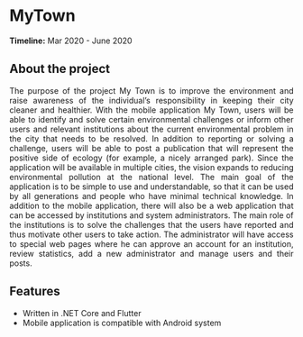 # MyTown
<b>Timeline:</b> Mar 2020 - June 2020<br>

## About the project
<div align="justify">The purpose of the project My Town is to improve the environment and raise awareness of the individual’s responsibility in keeping their city cleaner and healthier. With the mobile application My Town, users will be able to identify and solve certain environmental challenges or inform other users and relevant institutions about the current environmental problem in the city that needs to be resolved. In addition to reporting or solving a challenge, users will be able to post a publication that will represent the positive side of ecology (for example, a nicely arranged park). Since the application will be available in multiple cities, the vision expands to reducing environmental pollution at the national level. The main goal of the application is to be simple to use and understandable, so that it can be used by all generations and people who have minimal technical knowledge. In addition to the mobile application, there will also be a web application that can be accessed by institutions and system administrators. The main role of the institutions is to solve the challenges that the users have reported and thus motivate other users to take action. The administrator will have access to special web pages where he can approve an account for an institution, review statistics, add a new administrator and manage users and their posts.</div>

## Features
- Written in .NET Core and Flutter
- Mobile application is compatible with Android system
